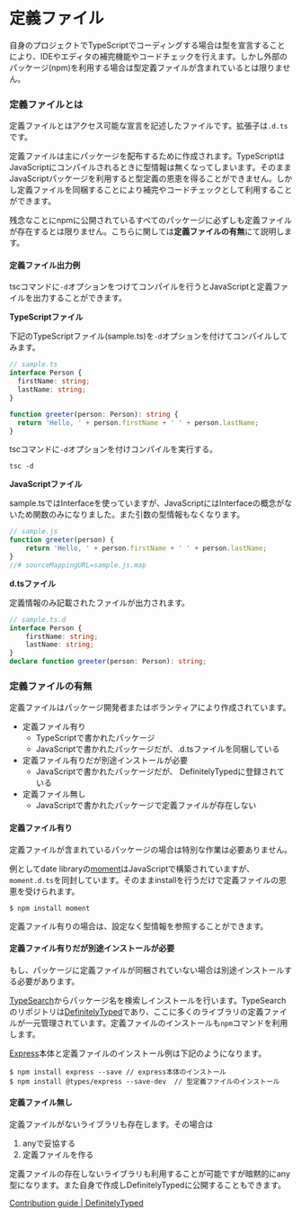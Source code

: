 # 定義ファイル

自身のプロジェクトでTypeScriptでコーディングする場合は型を宣言することにより、IDEやエディタの補完機能やコードチェックを行えます。しかし外部のパッケージ\(npm\)を利用する場合は型定義ファイルが含まれているとは限りません。

### 定義ファイルとは

定義ファイルとはアクセス可能な宣言を記述したファイルです。拡張子は`.d.ts`です。

定義ファイルは主にパッケージを配布するために作成されます。TypeScriptはJavaScriptにコンパイルされるときに型情報は無くなってしまいます。そのままJavaScriptパッケージを利用すると型定義の恩恵を得ることができません。しかし定義ファイルを同梱することにより補完やコードチェックとして利用することができます。

残念なことにnpmに公開されているすべてのパッケージに必ずしも定義ファイルが存在するとは限りません。こちらに関しては**定義ファイルの有無**にて説明します。

#### 定義ファイル出力例

tscコマンドに`-d`オプションをつけてコンパイルを行うとJavaScriptと定義ファイルを出力することができます。

**TypeScriptファイル**

下記のTypeScriptファイル\(sample.ts\)を`-d`オプションを付けてコンパイルしてみます。

```typescript
// sample.ts
interface Person {
  firstName: string;
  lastName: string;
}

function greeter(person: Person): string {
  return 'Hello, ' + person.firstName + ' ' + person.lastName;
}
```

tscコマンドに`-d`オプションを付けコンパイルを実行する。

```text
tsc -d
```

**JavaScriptファイル**

sample.tsではInterfaceを使っていますが、JavaScriptにはInterfaceの概念がないため関数のみになりました。また引数の型情報もなくなります。

```javascript
// sample.js
function greeter(person) {
    return 'Hello, ' + person.firstName + ' ' + person.lastName;
}
//# sourceMappingURL=sample.js.map
```

**d.tsファイル**

定義情報のみ記載されたファイルが出力されます。

```typescript
// sample.ts.d
interface Person {
    firstName: string;
    lastName: string;
}
declare function greeter(person: Person): string;
```

### 定義ファイルの有無

定義ファイルはパッケージ開発者またはボランティアにより作成されています。

* 定義ファイル有り
  * TypeScriptで書かれたパッケージ
  * JavaScriptで書かれたパッケージだが、.d.tsファイルを同梱している
* 定義ファイル有りだが別途インストールが必要
  * JavaScriptで書かれたパッケージだが、 DefinitelyTypedに登録されている
* 定義ファイル無し
  * JavaScriptで書かれたパッケージで定義ファイルが存在しない

#### 定義ファイル有り

定義ファイルが含まれているパッケージの場合は特別な作業は必要ありません。

例としてdate libraryの[moment](https://github.com/moment/moment)はJavaScriptで構築されていますが、`moment.d.ts`を同封しています。そのままinstallを行うだけで定義ファイルの恩恵を受けられます。

```text
$ npm install moment
```

定義ファイル有りの場合は、設定なく型情報を参照することができます。

#### 定義ファイル有りだが別途インストールが必要

もし、パッケージに定義ファイルが同梱されていない場合は別途インストールする必要があります。

[TypeSearch](https://microsoft.github.io/TypeSearch/)からパッケージ名を検索しインストールを行います。TypeSearchのリポジトリは[DefinitelyTyped](https://github.com/DefinitelyTyped/DefinitelyTyped)であり、ここに多くのライブラリの定義ファイルが一元管理されています。定義ファイルのインストールも`npm`コマンドを利用します。

[Express](https://expressjs.com/)本体と定義ファイルのインストール例は下記のようになります。

```text
$ npm install express --save // express本体のインストール
$ npm install @types/express --save-dev  // 型定義ファイルのインストール
```

#### 定義ファイル無し

定義ファイルがないライブラリも存在します。その場合は

1. anyで妥協する
2. 定義ファイルを作る

定義ファイルの存在しないライブラリも利用することが可能ですが暗黙的にany型になります。また自身で作成しDefinitelyTypedに公開することもできます。

[Contribution guide \| DefinitelyTyped](http://definitelytyped.org/guides/contributing.html)

